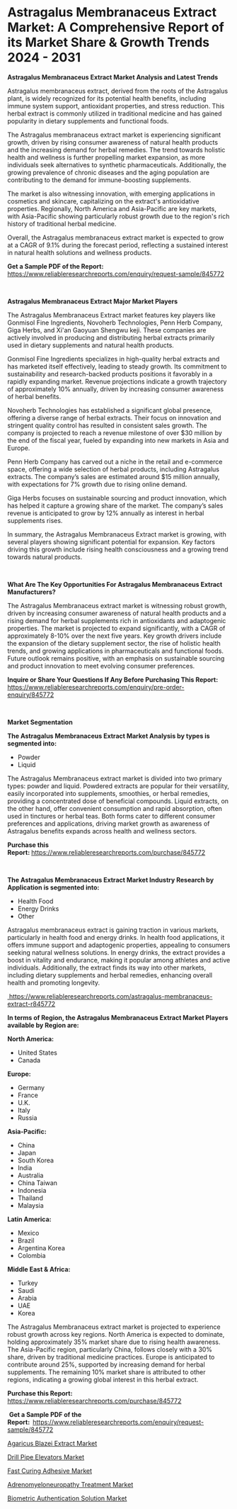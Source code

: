 <p><h1>Astragalus Membranaceus Extract Market: A Comprehensive Report of its Market Share & Growth Trends 2024 - 2031</h1></p><p><strong>Astragalus Membranaceus Extract Market Analysis and Latest Trends</strong></p>
<p><p>Astragalus membranaceus extract, derived from the roots of the Astragalus plant, is widely recognized for its potential health benefits, including immune system support, antioxidant properties, and stress reduction. This herbal extract is commonly utilized in traditional medicine and has gained popularity in dietary supplements and functional foods.</p><p>The Astragalus membranaceus extract market is experiencing significant growth, driven by rising consumer awareness of natural health products and the increasing demand for herbal remedies. The trend towards holistic health and wellness is further propelling market expansion, as more individuals seek alternatives to synthetic pharmaceuticals. Additionally, the growing prevalence of chronic diseases and the aging population are contributing to the demand for immune-boosting supplements.</p><p>The market is also witnessing innovation, with emerging applications in cosmetics and skincare, capitalizing on the extract's antioxidative properties. Regionally, North America and Asia-Pacific are key markets, with Asia-Pacific showing particularly robust growth due to the region's rich history of traditional herbal medicine.</p><p>Overall, the Astragalus membranaceus extract market is expected to grow at a CAGR of 9.1% during the forecast period, reflecting a sustained interest in natural health solutions and wellness products.</p></p>
<p><strong>Get a Sample PDF of the Report:&nbsp;</strong> <a href="https://www.reliableresearchreports.com/enquiry/request-sample/845772?utm_campaign=116&utm_medium=2&utm_source=Github&utm_content=ia&utm_term=12112024&utm_id=astragalus-membranaceus-extract">https://www.reliableresearchreports.com/enquiry/request-sample/845772</a></p>
<p>&nbsp;</p>
<p><strong>Astragalus Membranaceus Extract Major Market Players</strong></p>
<p><p>The Astragalus Membranaceus Extract market features key players like Gonmisol Fine Ingredients, Novoherb Technologies, Penn Herb Company, Giga Herbs, and Xi'an Gaoyuan Shengwu keji. These companies are actively involved in producing and distributing herbal extracts primarily used in dietary supplements and natural health products.</p><p>Gonmisol Fine Ingredients specializes in high-quality herbal extracts and has marketed itself effectively, leading to steady growth. Its commitment to sustainability and research-backed products positions it favorably in a rapidly expanding market. Revenue projections indicate a growth trajectory of approximately 10% annually, driven by increasing consumer awareness of herbal benefits.</p><p>Novoherb Technologies has established a significant global presence, offering a diverse range of herbal extracts. Their focus on innovation and stringent quality control has resulted in consistent sales growth. The company is projected to reach a revenue milestone of over $30 million by the end of the fiscal year, fueled by expanding into new markets in Asia and Europe.</p><p>Penn Herb Company has carved out a niche in the retail and e-commerce space, offering a wide selection of herbal products, including Astragalus extracts. The company’s sales are estimated around $15 million annually, with expectations for 7% growth due to rising online demand.</p><p>Giga Herbs focuses on sustainable sourcing and product innovation, which has helped it capture a growing share of the market. The company’s sales revenue is anticipated to grow by 12% annually as interest in herbal supplements rises.</p><p>In summary, the Astragalus Membranaceus Extract market is growing, with several players showing significant potential for expansion. Key factors driving this growth include rising health consciousness and a growing trend towards natural products.</p></p>
<p>&nbsp;</p>
<p><strong>What Are The Key Opportunities For Astragalus Membranaceus Extract Manufacturers?</strong></p>
<p><p>The Astragalus Membranaceus extract market is witnessing robust growth, driven by increasing consumer awareness of natural health products and a rising demand for herbal supplements rich in antioxidants and adaptogenic properties. The market is projected to expand significantly, with a CAGR of approximately 8-10% over the next five years. Key growth drivers include the expansion of the dietary supplement sector, the rise of holistic health trends, and growing applications in pharmaceuticals and functional foods. Future outlook remains positive, with an emphasis on sustainable sourcing and product innovation to meet evolving consumer preferences.</p></p>
<p><strong>Inquire or Share Your Questions If Any Before Purchasing This Report:</strong> <a href="https://www.reliableresearchreports.com/enquiry/pre-order-enquiry/845772?utm_campaign=116&utm_medium=2&utm_source=Github&utm_content=ia&utm_term=12112024&utm_id=astragalus-membranaceus-extract">https://www.reliableresearchreports.com/enquiry/pre-order-enquiry/845772</a></p>
<p>&nbsp;</p>
<p><strong>Market Segmentation</strong></p>
<p><strong>The Astragalus Membranaceus Extract Market Analysis by types is segmented into:</strong></p>
<p><ul><li>Powder</li><li>Liquid</li></ul></p>
<p><p>The Astragalus Membranaceus extract market is divided into two primary types: powder and liquid. Powdered extracts are popular for their versatility, easily incorporated into supplements, smoothies, or herbal remedies, providing a concentrated dose of beneficial compounds. Liquid extracts, on the other hand, offer convenient consumption and rapid absorption, often used in tinctures or herbal teas. Both forms cater to different consumer preferences and applications, driving market growth as awareness of Astragalus benefits expands across health and wellness sectors.</p></p>
<p><strong>Purchase this Report:&nbsp;</strong><a href="https://www.reliableresearchreports.com/purchase/845772?utm_campaign=116&utm_medium=2&utm_source=Github&utm_content=ia&utm_term=12112024&utm_id=astragalus-membranaceus-extract">https://www.reliableresearchreports.com/purchase/845772</a></p>
<p>&nbsp;</p>
<p><strong>The Astragalus Membranaceus Extract Market Industry Research by Application is segmented into:</strong></p>
<p><ul><li>Health Food</li><li>Energy Drinks</li><li>Other</li></ul></p>
<p><p>Astragalus membranaceus extract is gaining traction in various markets, particularly in health food and energy drinks. In health food applications, it offers immune support and adaptogenic properties, appealing to consumers seeking natural wellness solutions. In energy drinks, the extract provides a boost in vitality and endurance, making it popular among athletes and active individuals. Additionally, the extract finds its way into other markets, including dietary supplements and herbal remedies, enhancing overall health and promoting longevity.</p></p>
<p><a href="https://www.reliableresearchreports.com/astragalus-membranaceus-extract-r845772?utm_campaign=116&utm_medium=2&utm_source=Github&utm_content=ia&utm_term=12112024&utm_id=astragalus-membranaceus-extract">&nbsp;https://www.reliableresearchreports.com/astragalus-membranaceus-extract-r845772</a></p>
<p><strong>In terms of Region, the Astragalus Membranaceus Extract Market Players available by Region are:</strong></p>
<p>
    <p> <strong> North America: </strong>
        <ul>
            <li>United States</li>
            <li>Canada</li>
        </ul>
        </p> 
    <p> <strong> Europe: </strong>
        <ul>
            <li>Germany</li>
            <li>France</li>
            <li>U.K.</li>
            <li>Italy</li>
            <li>Russia</li>
        </ul>
        </p> 
    <p> <strong> Asia-Pacific: </strong>
        <ul>
            <li>China</li>
            <li>Japan</li>
            <li>South Korea</li>
            <li>India</li>
            <li>Australia</li>
            <li>China Taiwan</li>
            <li>Indonesia</li>
            <li>Thailand</li>
            <li>Malaysia</li>
        </ul>
        </p> 
    <p> <strong> Latin America: </strong>
        <ul>
            <li>Mexico</li>
            <li>Brazil</li>
            <li>Argentina Korea</li>
            <li>Colombia</li>
        </ul>
        </p> 
    <p> <strong> Middle East & Africa: </strong>
        <ul>
            <li>Turkey</li>
            <li>Saudi</li>
            <li>Arabia</li>
            <li>UAE</li>
            <li>Korea</li>
        </ul>
    </p>
    </p>
<p><p>The Astragalus Membranaceus extract market is projected to experience robust growth across key regions. North America is expected to dominate, holding approximately 35% market share due to rising health awareness. The Asia-Pacific region, particularly China, follows closely with a 30% share, driven by traditional medicine practices. Europe is anticipated to contribute around 25%, supported by increasing demand for herbal supplements. The remaining 10% market share is attributed to other regions, indicating a growing global interest in this herbal extract.</p></p>
<p><strong>Purchase this Report: </strong><a href="https://www.reliableresearchreports.com/purchase/845772?utm_campaign=116&utm_medium=2&utm_source=Github&utm_content=ia&utm_term=12112024&utm_id=astragalus-membranaceus-extract">https://www.reliableresearchreports.com/purchase/845772</a></p>
<p>&nbsp;<strong>Get a Sample PDF of the Report:&nbsp;&nbsp;</strong><a href="https://www.reliableresearchreports.com/enquiry/request-sample/845772?utm_campaign=116&utm_medium=2&utm_source=Github&utm_content=ia&utm_term=12112024&utm_id=astragalus-membranaceus-extract">https://www.reliableresearchreports.com/enquiry/request-sample/845772</a></p>
<p><strong></strong></p>
<p><p><a href="https://github.com/yoshih12/Market-Research-Report-List-4/blob/main/agaricus-blazei-extract-market.md?utm_campaign=116&utm_medium=2&utm_source=Github&utm_content=ia&utm_term=12112024&utm_id=astragalus-membranaceus-extract">Agaricus Blazei Extract Market</a></p><p><a href="https://www.linkedin.com/pulse/drill-pipe-elevators-market-navigating-challenges-unlocking-potential-txhnf?utm_campaign=116&utm_medium=2&utm_source=Github&utm_content=ia&utm_term=12112024&utm_id=astragalus-membranaceus-extract">Drill Pipe Elevators Market</a></p><p><a href="https://www.linkedin.com/pulse/fast-curing-adhesive-market-segmentation-in-depth-analysis-automobilespace-jz3ef?utm_campaign=116&utm_medium=2&utm_source=Github&utm_content=ia&utm_term=12112024&utm_id=astragalus-membranaceus-extract">Fast Curing Adhesive Market</a></p><p><a href="https://issuu.com/reportprime-2/docs/adrenomyeloneuropathy-treatment-mar_1c323bd2fd2441?utm_campaign=116&utm_medium=2&utm_source=Github&utm_content=ia&utm_term=12112024&utm_id=astragalus-membranaceus-extract">Adrenomyeloneuropathy Treatment Market</a></p><p><a href="https://issuu.com/reportprime-2/docs/biometric-authentication-solution-m_b91e62d430e419?utm_campaign=116&utm_medium=2&utm_source=Github&utm_content=ia&utm_term=12112024&utm_id=astragalus-membranaceus-extract">Biometric Authentication Solution Market</a></p></p>